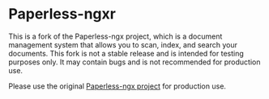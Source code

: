 # Paperless-ngxr

This is a fork of the Paperless-ngx project, which is a document management system that allows you to scan, index, and search your documents. This fork is not a stable release and is intended for testing purposes only. It may contain bugs and is not recommended for production use. 

Please use the original [Paperless-ngx project](https://github.com/paperless-ngx/paperless-ngx/) for production use.